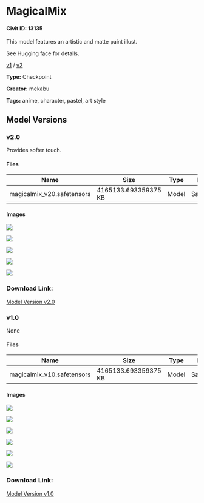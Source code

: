 # MagicalMix

#### Civit ID: 13135

<p>This model features an artistic and matte paint illust.</p><p>See Hugging face for details.</p><p><a rel="ugc" href="https://huggingface.co/mekabu/MagicalMix_v1">v1</a> / <a rel="ugc" href="https://huggingface.co/mekabu/MagicalMix_v2">v2</a></p>

**Type:** Checkpoint

**Creator:** mekabu

**Tags:** anime, character, pastel, art style

## Model Versions

### v2.0

<p>Provides softer touch.</p>

#### Files

| Name | Size | Type | Format | Download Url | AutoV1 | AutoV2 | SHA256 | CRC32 | BLAKE3 |
| --- | --- | --- | --- | --- | --- | --- | --- | --- | --- |
| magicalmix_v20.safetensors | 4165133.693359375 KB | Model | SafeTensor | https://civitai.com/api/download/models/17777 | 94413187 | CE4B9EE0D3 | CE4B9EE0D3BEC01AAFAE6F0EFB919F06CC17EDA85487967CE8E525E9D5620977 | B2E01383 | E3FD5FAA886D5E861763683843F38DC13279DA80A9B0EFC4343FA8B28DF3E998 |

#### Images

<p><img src="https://image.civitai.com/xG1nkqKTMzGDvpLrqFT7WA/c8165b93-985c-40b6-165c-915ffdab6a00/width=450/181973.jpeg" /></p>

<p><img src="https://image.civitai.com/xG1nkqKTMzGDvpLrqFT7WA/4ff0c498-4d15-4f7b-fe66-7c358004cc00/width=450/181972.jpeg" /></p>

<p><img src="https://image.civitai.com/xG1nkqKTMzGDvpLrqFT7WA/825cb06a-e14d-4c4c-b47e-0abd5b5e1c00/width=450/181971.jpeg" /></p>

<p><img src="https://image.civitai.com/xG1nkqKTMzGDvpLrqFT7WA/85a02cf8-bf6b-49ae-d178-3ada823cc800/width=450/181970.jpeg" /></p>

<p><img src="https://image.civitai.com/xG1nkqKTMzGDvpLrqFT7WA/2d09dd77-15dd-45e1-8944-6e821f06aa00/width=450/181969.jpeg" /></p>

### Download Link:

[Model Version v2.0](https://civitai.com/api/download/models/17777)

### v1.0

None

#### Files

| Name | Size | Type | Format | Download Url | AutoV1 | AutoV2 | SHA256 | CRC32 | BLAKE3 |
| --- | --- | --- | --- | --- | --- | --- | --- | --- | --- |
| magicalmix_v10.safetensors | 4165133.693359375 KB | Model | SafeTensor | https://civitai.com/api/download/models/15477 | 891BF582 | 52F216451C | 52F216451CE11F7EEF36DE670937B4877D323C441C6AD2768B65E19CBE186CA7 | 9C82B98B | DFD41EE045612C0E6565E45DEA6AA5448DBAB90D5E06D6710334B94DB05C423F |

#### Images

<p><img src="https://image.civitai.com/xG1nkqKTMzGDvpLrqFT7WA/6136b38f-f1d6-4056-8f21-8b8ea8d99100/width=450/154267.jpeg" /></p>

<p><img src="https://image.civitai.com/xG1nkqKTMzGDvpLrqFT7WA/1a1c1e34-2dd2-4998-b027-62bf35780600/width=450/161014.jpeg" /></p>

<p><img src="https://image.civitai.com/xG1nkqKTMzGDvpLrqFT7WA/bc17756b-e5e3-4251-f564-776f206ded00/width=450/154269.jpeg" /></p>

<p><img src="https://image.civitai.com/xG1nkqKTMzGDvpLrqFT7WA/5e689b71-aa9f-44bf-91ab-80d39e5f8900/width=450/154268.jpeg" /></p>

<p><img src="https://image.civitai.com/xG1nkqKTMzGDvpLrqFT7WA/bd878fb0-f713-4d04-6451-11f71653b200/width=450/160512.jpeg" /></p>

<p><img src="https://image.civitai.com/xG1nkqKTMzGDvpLrqFT7WA/20653fed-2eee-4cdb-7cc2-e769a6b8c300/width=450/160511.jpeg" /></p>

### Download Link:

[Model Version v1.0](https://civitai.com/api/download/models/15477)

